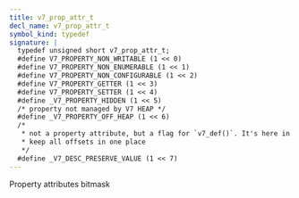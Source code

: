 ```yaml
---
title: v7_prop_attr_t
decl_name: v7_prop_attr_t
symbol_kind: typedef
signature: |
  typedef unsigned short v7_prop_attr_t;
  #define V7_PROPERTY_NON_WRITABLE (1 << 0)
  #define V7_PROPERTY_NON_ENUMERABLE (1 << 1)
  #define V7_PROPERTY_NON_CONFIGURABLE (1 << 2)
  #define V7_PROPERTY_GETTER (1 << 3)
  #define V7_PROPERTY_SETTER (1 << 4)
  #define _V7_PROPERTY_HIDDEN (1 << 5)
  /* property not managed by V7 HEAP */
  #define _V7_PROPERTY_OFF_HEAP (1 << 6)
  /*
   * not a property attribute, but a flag for `v7_def()`. It's here in order to
   * keep all offsets in one place
   */
  #define _V7_DESC_PRESERVE_VALUE (1 << 7)
---
```


Property attributes bitmask 

